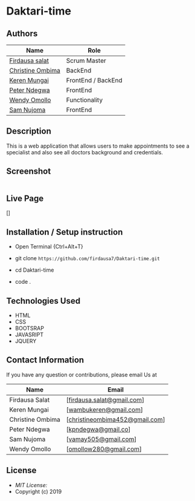# Daktari-time
## Authors
| Name       |                 Role |
| ------------------ | ------------------------|
| [Firdausa salat](https://github.com/firdausa7)| Scrum Master|      
| [Christine Ombima](https://github.com/ombima452) | BackEnd|
| [Keren Mungai](https://github.com/mungaikeren) | FrontEnd / BackEnd|
| [Peter Ndegwa](https://github.com/peterkingori) |FrontEnd|
| [Wendy Omollo](https://github.com/wendyomollo) | Functionality|
| [Sam Nujoma](https://github.com/i-krypt) |  FrontEnd|

## Description
This is a web application that allows users to make appointments to see a specialist and also see all doctors background and credentials.
## Screenshot
<img src="">

## Live Page 
[]
## Installation / Setup instruction
* Open Terminal {Ctrl+Alt+T}

* git clone ```https://github.com/firdausa7/Daktari-time.git```

* cd Daktari-time

* code . 

## Technologies Used

* HTML 
* CSS
* BOOTSRAP
* JAVASRIPT
* JQUERY

## Contact Information 

If you have any question or contributions, please email Us at 

| Name | Email |
| --- | --- |
| Firdausa Salat |  [firdausa.salat@gmail.com] |
| Keren Mungai | [wambukeren@gmail.com] |
| Christine Ombima | [christineombima452@gmail.com] |
| Peter Ndegwa | [kpndegwa@gmail.co] |
| Sam Nujoma | [vamay505@gmail.com] |
| Wendy Omollo | [omollow280@gmail.com] |


 

## License
* *MIT License:*
* Copyright (c) 2019


